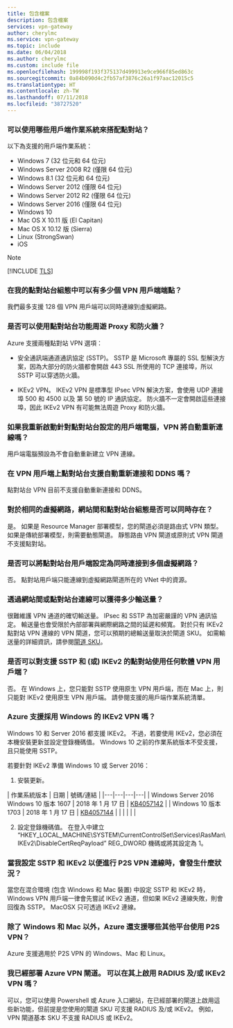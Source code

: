 ```yaml
---
title: 包含檔案
description: 包含檔案
services: vpn-gateway
author: cherylmc
ms.service: vpn-gateway
ms.topic: include
ms.date: 06/04/2018
ms.author: cherylmc
ms.custom: include file
ms.openlocfilehash: 199998f193f375137d499913e9ce966f85ed863c
ms.sourcegitcommit: 0a84b090d4c2fb57af3876c26a1f97aac12015c5
ms.translationtype: HT
ms.contentlocale: zh-TW
ms.lasthandoff: 07/11/2018
ms.locfileid: "38727520"
---
```

### <a name="supportedclientos"></a>可以使用哪些用戶端作業系統來搭配點對站？

以下為支援的用戶端作業系統：

* Windows 7 (32 位元和 64 位元)
* Windows Server 2008 R2 (僅限 64 位元)
* Windows 8.1 (32 位元和 64 位元)
* Windows Server 2012 (僅限 64 位元)
* Windows Server 2012 R2 (僅限 64 位元)
* Windows Server 2016 (僅限 64 位元)
* Windows 10
* Mac OS X 10.11 版 (El Capitan)
* Mac OS X 10.12 版 (Sierra)
* Linux (StrongSwan)
* iOS

>[!NOTE]
>[!INCLUDE [TLS](vpn-gateway-tls-updates.md)]
>

### <a name="how-many-vpn-client-endpoints-can-i-have-in-my-point-to-site-configuration"></a>在我的點對站台組態中可以有多少個 VPN 用戶端端點？

我們最多支援 128 個 VPN 用戶端可以同時連線到虛擬網路。

### <a name="can-i-traverse-proxies-and-firewalls-using-point-to-site-capability"></a>是否可以使用點對站台功能周遊 Proxy 和防火牆？

Azure 支援兩種點對站 VPN 選項：

* 安全通訊端通道通訊協定 (SSTP)。 SSTP 是 Microsoft 專屬的 SSL 型解決方案，因為大部分的防火牆都會開啟 443 SSL 所使用的 TCP 連接埠，所以 SSTP 可以穿透防火牆。

* IKEv2 VPN。 IKEv2 VPN 是標準型 IPsec VPN 解決方案，會使用 UDP 連接埠 500 和 4500 以及 第 50 號的 IP 通訊協定。 防火牆不一定會開啟這些連接埠，因此 IKEv2 VPN 有可能無法周遊 Proxy 和防火牆。

### <a name="if-i-restart-a-client-computer-configured-for-point-to-site-will-the-vpn-automatically-reconnect"></a>如果我重新啟動針對點對站台設定的用戶端電腦，VPN 將自動重新連線嗎？

用戶端電腦預設為不會自動重新建立 VPN 連線。

### <a name="does-point-to-site-support-auto-reconnect-and-ddns-on-the-vpn-clients"></a>在 VPN 用戶端上點對站台支援自動重新連接和 DDNS 嗎？

點對站台 VPN 目前不支援自動重新連接和 DDNS。

### <a name="can-i-have-site-to-site-and-point-to-site-configurations-coexist-for-the-same-virtual-network"></a>對於相同的虛擬網路，網站間和點對站台組態是否可以同時存在？

是。 如果是 Resource Manager 部署模型，您的閘道必須是路由式 VPN 類型。 如果是傳統部署模型，則需要動態閘道。 靜態路由 VPN 閘道或原則式 VPN 閘道不支援點對站。

### <a name="can-i-configure-a-point-to-site-client-to-connect-to-multiple-virtual-networks-at-the-same-time"></a>是否可以將點對站台用戶端設定為同時連接到多個虛擬網路？

否。 點對站用戶端只能連線到虛擬網路閘道所在的 VNet 中的資源。

### <a name="how-much-throughput-can-i-expect-through-site-to-site-or-point-to-site-connections"></a>透過網站間或點對站台連線可以獲得多少輸送量？

很難維護 VPN 通道的確切輸送量。 IPsec 和 SSTP 為加密嚴謹的 VPN 通訊協定。 輸送量也會受限於內部部署與網際網路之間的延遲和頻寬。 對於只有 IKEv2 點對站 VPN 連線的 VPN 閘道，您可以預期的總輸送量取決於閘道 SKU。 如需輸送量的詳細資訊，請參閱[閘道 SKU](../articles/vpn-gateway/vpn-gateway-about-vpngateways.md#gwsku)。

### <a name="can-i-use-any-software-vpn-client-for-point-to-site-that-supports-sstp-andor-ikev2"></a>是否可以對支援 SSTP 和 (或) IKEv2 的點對站使用任何軟體 VPN 用戶端？

否。 在 Windows 上，您只能對 SSTP 使用原生 VPN 用戶端，而在 Mac 上，則只能對 IKEv2 使用原生 VPN 用戶端。 請參閱支援的用戶端作業系統清單。

### <a name="does-azure-support-ikev2-vpn-with-windows"></a>Azure 支援採用 Windows 的 IKEv2 VPN 嗎？

Windows 10 和 Server 2016 都支援 IKEv2。 不過，若要使用 IKEv2，您必須在本機安裝更新並設定登錄機碼值。 Windows 10 之前的作業系統版本不受支援，且只能使用 SSTP。

若要針對 IKEv2 準備 Windows 10 或 Server 2016：

1. 安裝更新。

  | 作業系統版本 | 日期 | 號碼/連結 |
  |---|---|---|---|
  | Windows Server 2016<br>Windows 10 版本 1607 | 2018 年 1 月 17 日 | [KB4057142](https://support.microsoft.com/help/4057142/windows-10-update-kb4057142) |
  | Windows 10 版本 1703 | 2018 年 1 月 17 日 | [KB4057144](https://support.microsoft.com/help/4057144/windows-10-update-kb4057144) |
  |  |  |  |  |

2. 設定登錄機碼值。 在登入中建立 “HKEY_LOCAL_MACHINE\SYSTEM\CurrentControlSet\Services\RasMan\ IKEv2\DisableCertReqPayload” REG_DWORD 機碼或將其設定為 1。

### <a name="what-happens-when-i-configure-both-sstp-and-ikev2-for-p2s-vpn-connections"></a>當我設定 SSTP 和 IKEv2 以便進行 P2S VPN 連線時，會發生什麼狀況？

當您在混合環境 (包含 Windows 和 Mac 裝置) 中設定 SSTP 和 IKEv2 時，Windows VPN 用戶端一律會先嘗試 IKEv2 通道，但如果 IKEv2 連線失敗，則會回復為 SSTP。 MacOSX 只可透過 IKEv2 連線。

### <a name="other-than-windows-and-mac-which-other-platforms-does-azure-support-for-p2s-vpn"></a>除了 Windows 和 Mac 以外，Azure 還支援哪些其他平台使用 P2S VPN？

Azure 支援適用於 P2S VPN 的 Windows、Mac 和 Linux。

### <a name="i-already-have-an-azure-vpn-gateway-deployed-can-i-enable-radius-andor-ikev2-vpn-on-it"></a>我已經部署 Azure VPN 閘道。 可以在其上啟用 RADIUS 及/或 IKEv2 VPN 嗎？

可以，您可以使用 Powershell 或 Azure 入口網站，在已經部署的閘道上啟用這些新功能，但前提是您使用的閘道 SKU 可支援 RADIUS 及/或 IKEv2。 例如，VPN 閘道基本 SKU 不支援 RADIUS 或 IKEv2。
